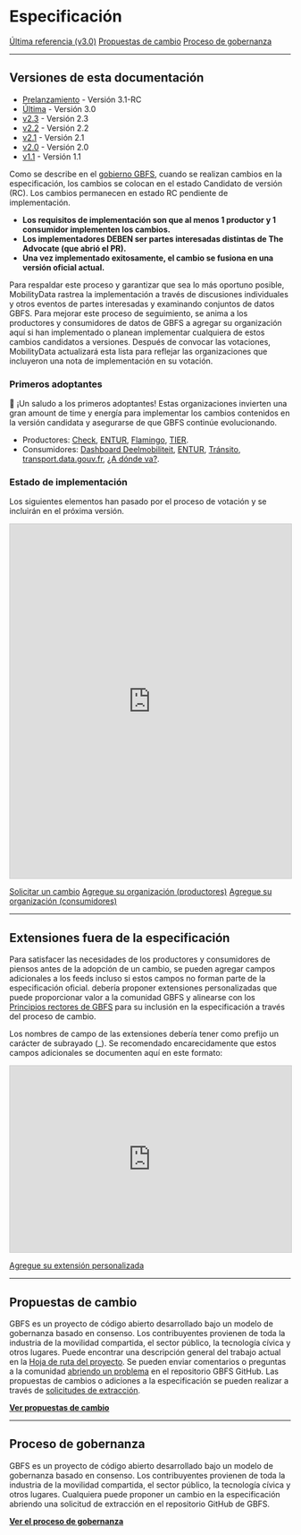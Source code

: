# Especificación

<div class="landing-page"> 
 <a class="button" href="reference">Última referencia (v3.0)</a> <a class="button" href="https://github.com/MobilityData/gbfs/issues">Propuestas de cambio</a> <a class="button" href="process">Proceso de gobernanza</a> 
</div> 

<hr> 

## Versiones de esta documentación

- [Prelanzamiento](https://github.com/MobilityData/gbfs/blob/v3.1-RC/gbfs.md) - Versión 3.1-RC
- [Última](referencia) - Versión 3.0
- [v2.3](https://github.com/MobilityData/gbfs/blob/v2.3/gbfs.md) - Versión 2.3
- [v2.2](https://github.com/MobilityData/gbfs/blob/v2.2/gbfs.md) - Versión 2.2
- [v2.1](https://github.com/MobilityData/gbfs/blob/v2.1/gbfs.md) - Versión 2.1
- [v2.0](https://github.com/MobilityData/gbfs/blob/v2.0/gbfs.md) - Versión 2.0
- [v1.1](https://github.com/MobilityData/gbfs/blob/v1.1/gbfs.md) - Versión 1.1

Como se describe en el [gobierno GBFS](proceso), cuando se realizan cambios en la especificación, los cambios se colocan en el estado Candidato de versión (RC). Los cambios permanecen en estado RC pendiente de implementación.

* **Los requisitos de implementación son que al menos 1 productor y 1 consumidor implementen los cambios.**
* **Los implementadores DEBEN ser partes interesadas distintas de The Advocate (que abrió el PR).**
* **Una vez implementado exitosamente, el cambio se fusiona en una versión oficial actual.**

Para respaldar este proceso y garantizar que sea lo más oportuno posible, MobilityData rastrea la implementación a través de discusiones individuales y otros eventos de partes interesadas y examinando conjuntos de datos GBFS. Para mejorar este proceso de seguimiento, se anima a los productores y consumidores de datos de GBFS a agregar su organización aquí si han implementado o planean implementar cualquiera de estos cambios candidatos a versiones. Después de convocar las votaciones, MobilityData actualizará esta lista para reflejar las organizaciones que incluyeron una nota de implementación en su votación.
### Primeros adoptantes
🎉 ¡Un saludo a los primeros adoptantes! Estas organizaciones invierten una gran amount de time y energía para implementar los cambios contenidos en la versión candidata y asegurarse de que GBFS continúe evolucionando.

- Productores: [Check](https://ridecheck.app/en), [ENTUR](https://entur.no/), [Flamingo](https://flamingoscooters.com/), [TIER](https://www.tier.app/).
- Consumidores: [Dashboard Deelmobiliteit]( https://dashboarddeelmobiliteit.nl/), [ENTUR](https://entur.no/), [Tránsito](https://transitapp.com/), [transport.data.gouv.fr](https://transport.data.gouv.fr/), [¿A dónde va?](https://www.whereto.app/).
### Estado de implementación
Los siguientes elementos han pasado por el proceso de votación y se incluirán en el próxima versión.
 <iframe class="airtable-embed" src="https://airtable.com/embed/appQvTu1nOy6fJwUP/shrNl0TSZGrqD3REa?backgroundColor=red&viewControls=on" frameborder="0" onmousewheel="" width="100%" height="633" style="background: transparent; border: 1px solid #ccc;"></iframe> 

 <a class="button no-icon" href="https://airtable.com/appQvTu1nOy6fJwUP/shraqzpVkb2PlkMnq" target="_blank">Solicitar un cambio</a> 
 <a class="button no-icon" href="https://airtable.com/appQvTu1nOy6fJwUP/shrkMt5JTIiuPFlhY" target="_blank">Agregue su organización (productores)</a> 
 <a class="button no-icon" href="https://airtable.com/appQvTu1nOy6fJwUP/shrNEkNZ2JBWYdMmw" target="_blank">Agregue su organización (consumidores)</a> 

<hr> 

## Extensiones fuera de la especificación

Para satisfacer las necesidades de los productores y consumidores de piensos antes de la adopción de un cambio, se pueden agregar campos adicionales a los feeds incluso si estos campos no forman parte de la especificación oficial. debería proponer extensiones personalizadas que puede proporcionar valor a la comunidad GBFS y alinearse con los [Principios rectores de GBFS](https://github.com/MobilityData/gbfs/blob/master/README.md#guiding-principles) para su inclusión en la especificación a través del proceso de cambio.

Los nombres de campo de las extensiones debería tener como prefijo un carácter de subrayado (_). Se recomendado encarecidamente que estos campos adicionales se documenten aquí en este formato:
 <iframe class="airtable-embed" src="https://airtable.com/embed/appLjB8xGZMERTzIr/shrPitUb0EBDGrwjN?backgroundColor=red&viewControls=on" frameborder="0" onmousewheel="" width="100%" height="333" style="background: transparent; border: 1px solid #ccc;"></iframe> 

 <a class="button no-icon" href="https://airtable.com/appLjB8xGZMERTzIr/shrsxVUGzo3NhXsn6" target="_blank">Agregue su extensión personalizada</a> 

<hr> 

## Propuestas de cambio

GBFS es un proyecto de código abierto desarrollado bajo un modelo de gobernanza basado en consenso. Los contribuyentes provienen de toda la industria de la movilidad compartida, el sector público, la tecnología cívica y otros lugares. Puede encontrar una descripción general del trabajo actual en la [Hoja de ruta del proyecto](../participate/#get-involved). Se pueden enviar comentarios o preguntas a la comunidad [abriendo un problema](https://github.com/MobilityData/gbfs/issues) en el repositorio GBFS GitHub. Las propuestas de cambios o adiciones a la especificación se pueden realizar a través de [solicitudes de extracción](https://github.com/MobilityData/gbfs/pulls).

**[Ver propuestas de cambio](https://github.com/MobilityData/gbfs/issues)**

<hr> 

## Proceso de gobernanza

GBFS es un proyecto de código abierto desarrollado bajo un modelo de gobernanza basado en consenso. Los contribuyentes provienen de toda la industria de la movilidad compartida, el sector público, la tecnología cívica y otros lugares. Cualquiera puede proponer un cambio en la especificación abriendo una solicitud de extracción en el repositorio GitHub de GBFS.


**[Ver el proceso de gobernanza](proceso)**
